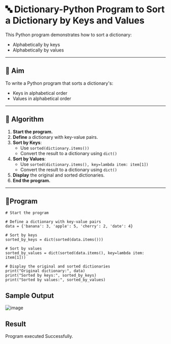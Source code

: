 # 🔤 Dictionary-Python Program to Sort a Dictionary by Keys and Values

This Python program demonstrates how to sort a dictionary:
- Alphabetically by keys
- Alphabetically by values

---

## 🎯 Aim

To write a Python program that sorts a dictionary's:
- Keys in alphabetical order
- Values in alphabetical order

---

## 🧠 Algorithm

1. **Start the program.**
2. **Define** a dictionary with key-value pairs.
3. **Sort by Keys**:
   - Use `sorted(dictionary.items())`
   - Convert the result to a dictionary using `dict()`
4. **Sort by Values**:
   - Use `sorted(dictionary.items(), key=lambda item: item[1])`
   - Convert the result to a dictionary using `dict()`
5. **Display** the original and sorted dictionaries.
6. **End the program.**

---

## 🧪Program
```
# Start the program

# Define a dictionary with key-value pairs
data = {'banana': 3, 'apple': 5, 'cherry': 2, 'date': 4}

# Sort by keys
sorted_by_keys = dict(sorted(data.items()))

# Sort by values
sorted_by_values = dict(sorted(data.items(), key=lambda item: item[1]))

# Display the original and sorted dictionaries
print("Original dictionary:", data)
print("Sorted by keys:", sorted_by_keys)
print("Sorted by values:", sorted_by_values)

```

## Sample Output
![image](https://github.com/user-attachments/assets/3d810934-8997-42f1-945d-4143b1a85d3e)

## Result
Program executed Successfully.
